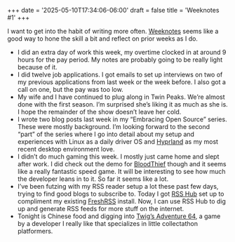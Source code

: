 +++
date = '2025-05-10T17:34:06-06:00'
draft = false
title = 'Weeknotes #1'
+++

I want to get into the habit of writing more often. [Weeknotes](https://gilest.org/doingweeknotes/index.html) seems like a good way to hone the skill a bit and reflect on prior weeks as I do.
* I did an extra day of work this week, my overtime clocked in at around 9 hours for the pay period. My notes are probably going to be really light because of it.
* I did twelve job applications. I got emails to set up interviews on two of my previous applications from last week or the week before. I also got a call on one, but the pay was too low.
* My wife and I have continued to plug along in Twin Peaks. We’re almost done with the first season. I’m surprised she’s liking it as much as she is. I hope the remainder of the show doesn’t leave her cold.
* I wrote two blog posts last week in my “Embracing Open Source” series. These were mostly background. I’m looking forward to the second “part” of the series where I go into detail about my setup and experiences with Linux as a daily driver OS and [Hyprland](https://hyprland.org/) as my most recent desktop environment love.
* I didn’t do much gaming this week. I mostly just came home and slept after work. I did check out the demo for [BloodThief](https://store.steampowered.com/app/2533600/Bloodthief/) though and it seems like a really fantastic speed game. It will be interesting to see how much the developer leans in to it. So far it seems like a lot.
* I’ve been futzing with my RSS reader setup a lot these past few days, trying to find good blogs to subscribe to. Today I got [RSS Hub](https://docs.rsshub.app/) set up to compliment my existing [FreshRSS](https://freshrss.org/index.html) install. Now, I can use RSS Hub to dig up and generate RSS feeds for more stuff on the internet.
* Tonight is Chinese food and digging into [Twig’s Adventure 64](https://store.steampowered.com/app/3567760/Twigs_Adventure_64/), a game by a developer I really like that specializes in little collectathon platformers.


